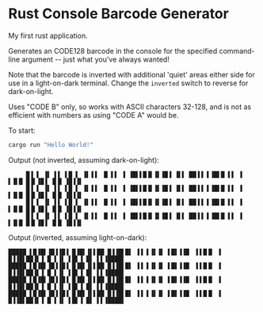 ﻿# Rust Console Barcode Generator

My first rust application.

Generates an CODE128 barcode in the console for the specified command-line argument -- just what you've always wanted!

Note that the barcode is inverted with additional 'quiet' areas either side for use in a light-on-dark terminal.  Change the `inverted` switch to reverse for dark-on-light.

Uses "CODE B" only, so works with ASCII characters 32-128, and is not as efficient with numbers as using "CODE A" would be.

To start:

```bash
cargo run "Hello World!"
```

Output (not inverted, assuming dark-on-light):

```
     █▐ ▌ ▐▌ ▌▌ ▌█ ▌ ▐▌▐▐  █ ▌▌ ▐ ▐█▌▌█▐▌▐▌▐█▐ ▐▌▌ ██▐▐ ▌▐█▌█ ▌▌ ▐  ▌▐▌█ █▐▌▐█▐ ▐▌█ ▐█▐▐▌     
     █▐ ▌ ▐▌ ▌▌ ▌█ ▌ ▐▌▐▐  █ ▌▌ ▐ ▐█▌▌█▐▌▐▌▐█▐ ▐▌▌ ██▐▐ ▌▐█▌█ ▌▌ ▐  ▌▐▌█ █▐▌▐█▐ ▐▌█ ▐█▐▐▌     
     █▐ ▌ ▐▌ ▌▌ ▌█ ▌ ▐▌▐▐  █ ▌▌ ▐ ▐█▌▌█▐▌▐▌▐█▐ ▐▌▌ ██▐▐ ▌▐█▌█ ▌▌ ▐  ▌▐▌█ █▐▌▐█▐ ▐▌█ ▐█▐▐▌     
     █▐ ▌ ▐▌ ▌▌ ▌█ ▌ ▐▌▐▐  █ ▌▌ ▐ ▐█▌▌█▐▌▐▌▐█▐ ▐▌▌ ██▐▐ ▌▐█▌█ ▌▌ ▐  ▌▐▌█ █▐▌▐█▐ ▐▌█ ▐█▐▐▌     
```

Output (inverted, assuming light-on-dark):

````
█████ ▌█▐█▌▐█▐▐█▐ █▐█▌▐▌▌██ █▐▐█▌█▌ ▐▐ ▌▐▌▐▌ ▌█▌▐▐█  ▌▌█▐▌ ▐ █▐▐█▌██▐▌▐ █ ▌▐▌ ▌█▌▐ █▌ ▌▌▐████▌
█████ ▌█▐█▌▐█▐▐█▐ █▐█▌▐▌▌██ █▐▐█▌█▌ ▐▐ ▌▐▌▐▌ ▌█▌▐▐█  ▌▌█▐▌ ▐ █▐▐█▌██▐▌▐ █ ▌▐▌ ▌█▌▐ █▌ ▌▌▐████▌
█████ ▌█▐█▌▐█▐▐█▐ █▐█▌▐▌▌██ █▐▐█▌█▌ ▐▐ ▌▐▌▐▌ ▌█▌▐▐█  ▌▌█▐▌ ▐ █▐▐█▌██▐▌▐ █ ▌▐▌ ▌█▌▐ █▌ ▌▌▐████▌
█████ ▌█▐█▌▐█▐▐█▐ █▐█▌▐▌▌██ █▐▐█▌█▌ ▐▐ ▌▐▌▐▌ ▌█▌▐▐█  ▌▌█▐▌ ▐ █▐▐█▌██▐▌▐ █ ▌▐▌ ▌█▌▐ █▌ ▌▌▐████▌
````
